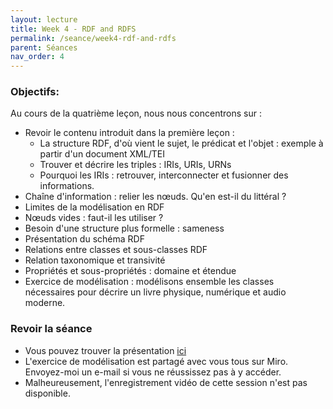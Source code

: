 ```yaml
---
layout: lecture
title: Week 4 - RDF and RDFS
permalink: /seance/week4-rdf-and-rdfs
parent: Séances
nav_order: 4
---
```


### Objectifs:

Au cours de la quatrième leçon, nous nous concentrons sur :

- Revoir le contenu introduit dans la première leçon :
	- La structure RDF, d'où vient le sujet, le prédicat et l'objet : exemple à partir d'un document XML/TEI 
	- Trouver et décrire les triples : IRIs, URIs, URNs
	- Pourquoi les IRIs : retrouver, interconnecter et fusionner des informations.
- Chaîne d'information : relier les nœuds. Qu'en est-il du littéral ?
- Limites de la modélisation en RDF
- Nœuds vides : faut-il les utiliser ?
- Besoin d'une structure plus formelle : sameness 
- Présentation du schéma RDF
- Relations entre classes et sous-classes RDF
- Relation taxonomique et transivité
- Propriétés et sous-propriétés : domaine et étendue
- Exercice de modélisation : modélisons ensemble les classes nécessaires pour décrire un livre physique, numérique et audio moderne. 


### Revoir la séance

- Vous pouvez trouver la présentation [ici](slides/KR4.pdf) 
- L'exercice de modélisation est partagé avec vous tous sur Miro. Envoyez-moi un e-mail si vous ne réussissez pas à y accéder.
- Malheureusement, l'enregistrement vidéo de cette session n'est pas disponible.
